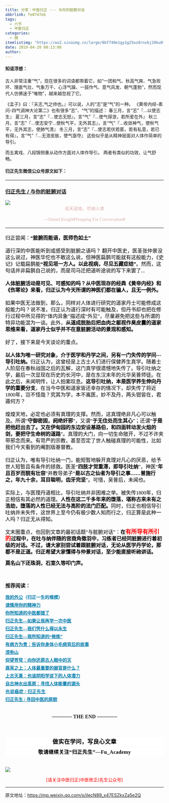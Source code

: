 ```yaml
---
title: 分享：中医归正 --- 与你的脏腑对话
abbrlink: fe8747eb
tags:
  - 六节
  - 中医归正
categories:
  - 摘
itemlistimg: 'https://wx2.sinaimg.cn/large/8bf740e1gy1g25oz8rnvbj20ku0ffttx.jpg'
date: 2019-04-20 08:13:08
author:
---
```


#### 知诺浮想：
古人非常注重“气”，现在很多的词语都带着它，如“一团和气、秋高气爽、气急败坏、理直气壮、气象万千、心浮气躁、一鼓作气、意气风发、朝气蓬勃”，然而现代人仿佛迷于“唯物”，越来越忽视了它。

《孟子》曰：『夫志,气之帅也。』可以说，人的“志”是“气”的一种。
《黄帝内经-素问-四气调神大论第二》也有很多“志”、“气”的描述：
春三月，言“志”『...以使志生』
夏三月，言“志”『...使志无怒』，言“气”『...使气得泄，若所爱在外』
秋三月，言“志”『...使志安宁...使秋气平，无外其志』，言“气”『...收敛神气，使秋气平，无外其志，使肺气清』
冬三月，言“志”『...使志若伏若匿，若有私意，若已有得』，言“气”『...无泄皮肤，使气亟夺』
这些似乎是从精神层面对人体作简单的导引。

而五禽戏、八段锦侧重从动作方面对人体作导引。
两者有类似的功效，让气舒畅。



#### 归正先生微信公众号原文如下：
---

###  [归正先生 / 与你的脏腑对话](https://mp.weixin.qq.com/s/jIecN89_x47ESZkxZa5e2Q "跳转至原文")



<div class="rich_media_content ">
                    <p style="text-align: center;margin-bottom: 5px;line-height: normal;"><img style="clear: both; display: block; margin:auto;" src="https://wx2.sinaimg.cn/large/8bf740e1gy1g25oz8rnvbj20ku0ffttx.jpg" data-type="jpeg" data-w="750" style=""  /><span style="font-family: 仿宋;color: rgb(215, 171, 169);font-size: 14px;background-color: rgb(255, 255, 255);">谈天说地，尽纳人体</span><span style="color: rgb(0, 0, 0);font-family: 仿宋;font-size: 16px;text-align: justify;"></span></p><p style="text-align: center;margin-bottom: 5px;line-height: normal;"><span style="font-family: 仿宋;color: rgb(215, 171, 169);font-size: 14px;background-color: rgb(255, 255, 255);"><span style="text-align: center;font-family: 仿宋;background-color: rgb(255, 255, 255);max-width: 100%;color: rgb(215, 171, 169);font-size: 14px;line-height: 22.4px;box-sizing: border-box !important;word-wrap: break-word !important;">---Daniel Knight《Stopping For Conversation</span><span style="text-align: center;color: rgb(215, 171, 169);font-size: 14px;line-height: 22.4px;font-family: Arial, 宋体;">》</span></span><span style="background-color: rgb(255, 255, 255);text-align: center;font-size: 14px;line-height: 22.4px;font-family: Arial, 宋体;"><span style="background-color: rgb(255, 255, 255);text-align: center;font-size: 14px;line-height: 22.4px;font-family: Arial, 宋体;color: rgb(0, 0, 0);"></span></span></p><hr style="border-style: solid;border-width: 1px 0 0;border-color: rgba(0,0,0,0.1);-webkit-transform-origin: 0 0;-webkit-transform: scale(1, 0.5);transform-origin: 0 0;transform: scale(1, 0.5);"  /><p style="text-align: left;margin-bottom: 5px;margin-top: 20px;line-height: 1.5em;"><span style="color: rgb(0, 0, 0);font-family: 仿宋;font-size: 16px;text-align: justify;">归正尝闻：</span><strong style="color: rgb(0, 0, 0);font-family: 仿宋;font-size: 16px;text-align: justify;">“脏腑而能语，医师色如土”</strong></p><p style="text-align: left;margin-bottom: 5px;margin-top: 20px;line-height: 1.5em;"><strong style="color: rgb(0, 0, 0);font-family: 仿宋;font-size: 16px;text-align: justify;"></strong><span style="text-align: justify;color: rgb(0, 0, 0);font-family: 仿宋;font-size: 16px;">道行深的中医能听到或感受到脏腑之语吗？</span><span style="text-align: justify;color: rgb(0, 0, 0);font-family: 仿宋;font-size: 16px;">&nbsp;翻开中医史，医圣张仲景没这么说过，神医华佗也不敢这么说，但神医扁鹊可能就有这般能力，《史记》记载扁鹊能<strong>“视见垣一方人。</strong></span><strong style="text-align: justify;"><span style="color: rgb(0, 0, 0);font-family: 仿宋;font-size: 16px;">以此视病，尽见五藏症结”</span></strong><span style="text-align: justify;color: rgb(0, 0, 0);font-family: 仿宋;font-size: 16px;">。然而，</span><span style="text-align: justify;color: rgb(0, 0, 0);font-family: 仿宋;font-size: 16px;">这句话并非扁鹊自己说的，而是司马迁把道听途说的写下来罢了...</span></p><p style="text-align: left;margin-bottom: 5px;margin-top: 20px;line-height: 1.5em;"><strong style="text-align: justify;"><span style="color: rgb(0, 0, 0);font-family: 仿宋;font-size: 16px;">人体脏腑活动是可见、可感知的吗？</span><span style="color: rgb(0, 0, 0);font-family: 仿宋;font-size: 16px;"></span><span style="color: rgb(0, 0, 0);font-family: 仿宋;font-size: 16px;">从中医现存的经典《黄帝内经》和《伤寒论》来看，归正认为今天所谓的神医们都在骗人，且无一例外。</span></strong></p><p style="text-align: left;margin-bottom: 5px;margin-top: 20px;line-height: 1.5em;"><span style="text-align: justify;color: rgb(0, 0, 0);font-family: 仿宋;font-size: 16px;">如果中医无法做到，那么，同样对人体进行研究的道家丹士可能修成这般能力吗？</span><span style="text-align: justify;color: rgb(0, 0, 0);font-family: 仿宋;font-size: 16px;">说不准，归正认为道行深时有可能触及，但丹书却也把在修行过程中所见得的“体内异象”描述成“外见”，尽量避免把这些与所谓的特异功能混为一谈。此外，</span><strong style="text-align: justify;"><span style="color: rgb(0, 0, 0);font-family: 仿宋;font-size: 16px;">从道成脱胎后把血肉之躯视作臭皮囊的道家思维来看，道家丹士似乎并不在意脏腑活动的景观和感知。</span></strong></p><p style="text-align: left;margin-bottom: 5px;margin-top: 20px;line-height: 1.5em;"><span style="color: rgb(0, 0, 0);font-family: 仿宋;font-size: 16px;text-align: justify;">好了，接下来是今天谈论的重点。</span></p><p style="text-align: left;margin-bottom: 5px;margin-top: 20px;line-height: 1.5em;"><strong style="text-align: justify;"><span style="color: rgb(0, 0, 0);font-family: 仿宋;font-size: 16px;">以人体为唯一研究对象，介于医学和丹学之间，另有一门失传的学问---导引吐纳。</span></strong><span style="text-align: justify;color: rgb(0, 0, 0);font-family: 仿宋;font-size: 16px;">归正认为，这曾经是上古士人们进行保健养生真学。随着士人阶层在春秋战国之后的瓦解，</span><span style="text-align: justify;color: rgb(0, 0, 0);font-family: 仿宋;font-size: 16px;">这门真学</span><span style="text-align: justify;color: rgb(0, 0, 0);font-family: 仿宋;font-size: 16px;">很遗憾地失传了。</span><span style="text-align: justify;color: rgb(0, 0, 0);font-family: 仿宋;font-size: 16px;">导引吐纳之学，最后一次显现在历史的长河中，是在东汉末年的元华吴普师徒。在此之后，未闻明传，让人拍案叹息。</span><strong style="text-align: justify;"><span style="color: rgb(0, 0, 0);font-family: 仿宋;font-size: 16px;">这导引吐纳，本是医学养生伸向丹学的重要分支</span></strong><span style="text-align: justify;color: rgb(0, 0, 0);font-family: 仿宋;font-size: 16px;">，在当今中医和道家皆还幸存的情况下，却失传了将近1800年，岂不怪哉？</span><span style="text-align: justify;color: rgb(0, 0, 0);font-family: 仿宋;font-size: 16px;">究其为学，本不离医，妙不及丹，两头钳皆在，君遁何方？</span></p><p style="text-align: left;margin-bottom: 5px;margin-top: 20px;line-height: 1.5em;"><span style="text-align: justify;color: rgb(0, 0, 0);font-family: 仿宋;font-size: 16px;">煌煌天地，必定也必须有真理的支撑。然而，这真理绝非凡心可以触及。所谓“</span><strong style="text-align: justify;"><span style="color: rgb(0, 0, 0);font-family: 仿宋;font-size: 16px;">守御密固，</span><span style="color: rgb(0, 0, 0);font-family: 仿宋;font-size: 16px;">阏绝</span><span style="color: rgb(0, 0, 0);font-family: 仿宋;font-size: 16px;">奸</span><span style="color: rgb(0, 0, 0);font-family: 仿宋;font-size: 16px;">邪</span></strong><span style="text-align: justify;color: rgb(0, 0, 0);font-family: 仿宋;font-size: 16px;">”，又谓“<strong>于无住处而生其心</strong>”；还谓“<strong>于是把他赶出去了。又在伊甸园的东边安设基路伯，和四面转动发火焰的剑，要把守生命树的道路</strong>”。真理的</span><span style="text-align: justify;color: rgb(0, 0, 0);font-family: 仿宋;font-size: 16px;">大门，向一切生命敞开，不过不许夹带邪念而来。</span><span style="text-align: justify;color: rgb(0, 0, 0);font-family: 仿宋;font-size: 16px;">有苛严的宗教，甚至否定了世人触碰真理的可能性，比如我们今天看到的阉割版基督教</span><span style="text-align: justify;color: rgb(0, 0, 0);font-family: 仿宋;font-size: 16px;">。</span></p><p style="text-align: left;margin-bottom: 5px;margin-top: 20px;line-height: 1.5em;"><span style="text-align: justify;color: rgb(0, 0, 0);font-family: 仿宋;font-size: 16px;">归正认为，唯有导引吐纳一门，能短暂地躲开真理对凡心的厌恶，给予世人短暂且有条件的拯救。</span><span style="text-align: justify;color: rgb(0, 0, 0);font-family: 仿宋;font-size: 16px;">医圣“<strong>四肢才觉重滞，即导引吐纳</strong>”，神医“<strong>年且百岁而貌有壮容</strong>”并教导弟子“<strong>是以古之仙者为导引之事……普施行之，年九十余，耳目聪明，齿牙完坚</strong>”。可惜，</span><span style="text-align: justify;color: rgb(0, 0, 0);font-family: 仿宋;font-size: 16px;">吴普后，未闻也。</span></p><p style="text-align: left;margin-bottom: 5px;margin-top: 20px;line-height: 1.5em;"><span style="text-align: justify;color: rgb(0, 0, 0);font-family: 仿宋;font-size: 16px;">实际上，与医理丹道相比，导引吐纳并非困难之举。</span><span style="text-align: justify;color: rgb(0, 0, 0);font-family: 仿宋;font-size: 16px;">被失传1800年，归正相信有其必然的道理。<strong>人性在这二千多年来的堕落，堪称古来未有之浩劫，堕落的人性已经无法与高阶的法门匹配。</strong>同时，归正也相信导引吐纳并未失传，这世界上至今仍有极少数人知而行之，归正算是此种一人吗？归正无从得知。</span></p><p style="text-align: left;margin-bottom: 5px;margin-top: 20px;line-height: 1.5em;"><span style="text-align: justify;color: rgb(0, 0, 0);font-family: 仿宋;font-size: 16px;">文末圈重点，也回到文章的最初话题“与脏腑对话”：<strong>在</strong></span><span style="text-align: justify;font-family: 仿宋;font-size: 18px;color: rgb(255, 0, 0);"><strong>有所导有所引的</strong></span><span style="text-align: justify;color: rgb(0, 0, 0);font-family: 仿宋;font-size: 16px;"><strong>过程中，在吐与纳伴随的宫商角徵羽中，习练者已经同脏腑进行着初级的对话。</strong></span><strong style="text-align: justify;"><span style="color: rgb(0, 0, 0);font-family: 仿宋;font-size: 16px;">不过，请大家别尝试着跟脏腑对话，无论从医学丹学论，那都不是正道。归正希望大家懂得与仲景对话，至少能直接听祂讲话。</span></strong></p><p style="margin-top: 15px;margin-bottom: 15px;line-height: 1.5em;"><strong><span style="color: rgb(0, 0, 0);font-family: 仿宋;font-size: 16px;"></span></strong></p><p style="margin-top: 15px;margin-bottom: 15px;line-height: 1.5em;"><strong><span style="color: rgb(0, 0, 0);font-family: 仿宋;font-size: 16px;"><strong>莫名山下还珠洞，石室久等叩门声。</strong></span></strong></p><p style="margin-top: 15px;margin-bottom: 15px;line-height: 1.5em;"><strong><span style="color: rgb(0, 0, 0);font-family: 仿宋;font-size: 16px;"><strong><br  /></strong></span></strong></p><p style="margin-top: 15px;margin-bottom: 15px;white-space: normal;line-height: 1.5em;"><strong style="font-family: 仿宋;font-size: 16px;"><span style="text-align: center;">推荐阅读：</span></strong></p><p style="margin-top: 5px;margin-bottom: 5px;white-space: normal;line-height: normal;"><span style="text-decoration: underline;color: rgb(0, 122, 170);"><strong><span style="font-family: 仿宋;font-size: 14px;text-align: center;"><a href="http://mp.weixin.qq.com/s?__biz=MzI5NzQzMzY5NQ==&amp;mid=2247483946&amp;idx=1&amp;sn=ea0bcd7f5add86208cff4173eadf6556&amp;chksm=ecb46d1adbc3e40cd0deb6d82999f4e138aeccfbcc696966f0eab5f4732075037fa7eb6caa07&amp;scene=21#wechat_redirect" target="_blank" data-linktype="2" style="color: rgb(0, 122, 170);">我的外公</a></span></strong></span><span style="color: rgb(0, 122, 170);"><strong><span style="font-family: 仿宋;font-size: 14px;text-align: center;">（归正一生的楷模）</span></strong></span></p><p style="margin-top: 5px;margin-bottom: 5px;white-space: normal;line-height: normal;"><a href="http://mp.weixin.qq.com/s?__biz=MzI5NzQzMzY5NQ==&amp;mid=2247484012&amp;idx=1&amp;sn=7cb2b912d3850de25b5c5f46c9399bf9&amp;chksm=ecb46d5cdbc3e44ab3fdf567fc8adb4169158ac24916333d995d2b7fca7650d470b53380a702&amp;scene=21#wechat_redirect" target="_blank" data-linktype="2" style="color: rgb(0, 122, 170);text-decoration: underline;font-family: 仿宋;font-size: 14px;"><strong><span style="text-align: center;">请慎用你的精神力</span></strong></a></p><p style="margin-top: 5px;margin-bottom: 5px;white-space: normal;line-height: normal;"><a href="http://mp.weixin.qq.com/s?__biz=MzI5NzQzMzY5NQ==&amp;mid=2247484107&amp;idx=1&amp;sn=9376c455f88cc445f0686c49d45681e5&amp;chksm=ecb46dfbdbc3e4edacc5b562a6ff088f95105aa6a4ed765f102502503f0311be1d43bbe73854&amp;scene=21#wechat_redirect" target="_blank" data-linktype="2" style="color: rgb(0, 122, 170);text-decoration: underline;"><strong><span style="font-family: 仿宋;font-size: 14px;text-align: center;">你所知道的中医都错了</span></strong></a><br  /></p><p style="margin-top: 5px;margin-bottom: 5px;white-space: normal;line-height: normal;"><a href="http://mp.weixin.qq.com/s?__biz=MzI5NzQzMzY5NQ==&amp;mid=2247484087&amp;idx=1&amp;sn=b76fe020a7a744a3f3c7850ad15671e6&amp;chksm=ecb46d87dbc3e491b5c1b56acfa70882bbf3af3c355f8e999c60476e7028238e2441eed1d4da&amp;scene=21#wechat_redirect" target="_blank" data-linktype="2" style="color: rgb(0, 122, 170);text-decoration: underline;"><strong><span style="font-family: 仿宋;font-size: 14px;text-align: center;">归正先生---如果让我再学一次中医</span></strong></a><br  /></p><p style="margin-top: 5px;margin-bottom: 5px;white-space: normal;line-height: normal;"><span style="text-decoration: underline;color: rgb(0, 122, 170);"><strong><span style="font-family: 仿宋;font-size: 14px;text-align: center;"><a href="http://mp.weixin.qq.com/s?__biz=MzI5NzQzMzY5NQ==&amp;mid=2247484123&amp;idx=1&amp;sn=a338020668e71e03bc3aa12be292db18&amp;chksm=ecb46debdbc3e4fdb775697f54e95816bf3a981e8de06c10ddf38f756e2520d838f79d45f144&amp;scene=21#wechat_redirect" target="_blank" data-linktype="2" style="color: rgb(0, 122, 170);">归正先生---我们凭什么得以永生</a></span></strong></span></p><p style="margin-top: 5px;margin-bottom: 5px;white-space: normal;line-height: normal;"><span style="text-decoration: underline;color: rgb(0, 122, 170);"><strong><span style="font-family: 仿宋;font-size: 14px;text-align: center;"><a href="http://mp.weixin.qq.com/s?__biz=MzI5NzQzMzY5NQ==&amp;mid=2247484065&amp;idx=1&amp;sn=6529850aef8f94867b432e60c5deadc4&amp;chksm=ecb46d91dbc3e487bef9ba1a3d92845566ac1edcd720100255cf4c05026c333e49e089705e17&amp;scene=21#wechat_redirect" target="_blank" data-linktype="2" style="color: rgb(0, 122, 170);">归正先生---我所知道的“修炼”</a></span></strong></span></p><p style="margin-top: 5px;margin-bottom: 5px;white-space: normal;line-height: normal;"><span style="text-decoration: underline;font-family: 仿宋;font-size: 14px;color: rgb(0, 122, 170);"><strong><span style="text-align: center;"><a href="http://mp.weixin.qq.com/s?__biz=MzI5NzQzMzY5NQ==&amp;mid=2247484089&amp;idx=1&amp;sn=d49c8b96732f8c6b9e0d703ad6ee7695&amp;chksm=ecb46d89dbc3e49f2b4c29c40ead678d8132b4e7fdac14faff72c31b9e61f2a864d5d2ca663d&amp;scene=21#wechat_redirect" target="_blank" data-linktype="2" style="color: rgb(0, 122, 170);">有病方为贵：告诉你身体小毛病背后的故事</a></span></strong></span></p><p style="margin-top: 5px;margin-bottom: 5px;white-space: normal;line-height: normal;"><span style="text-decoration: underline;font-family: 仿宋;font-size: 14px;color: rgb(0, 122, 170);"><strong><span style="text-align: center;"><a href="http://mp.weixin.qq.com/s?__biz=MzI5NzQzMzY5NQ==&amp;mid=2247484080&amp;idx=1&amp;sn=51809d420a42817696022ddf63003bb4&amp;chksm=ecb46d80dbc3e496c41d9312594da891e5b4d2eec284c4975b60b3cd710546dd4f4c3a9ee4b5&amp;scene=21#wechat_redirect" target="_blank" data-linktype="2" style="color: rgb(0, 122, 170);">须弥山</a></span></strong></span></p><p style="margin-top: 5px;margin-bottom: 5px;white-space: normal;line-height: normal;"><a href="http://mp.weixin.qq.com/s?__biz=MzI5NzQzMzY5NQ==&amp;mid=2247483964&amp;idx=1&amp;sn=f3981bc0edee904bfcf1f8318ba17db9&amp;chksm=ecb46d0cdbc3e41a1b9690db7c84e9150a12dd3fba6ddcb109fc3dec54f2a88f6f540db9b44b&amp;scene=21#wechat_redirect" target="_blank" data-linktype="2" style="color: rgb(0, 122, 170);text-decoration: underline;font-family: 仿宋;font-size: 14px;"><strong><span style="text-align: center;">仰望苍穹：向你还原古人眼中的天</span></strong></a><br  /></p><p style="margin-top: 5px;margin-bottom: 5px;white-space: normal;line-height: normal;"><a href="http://mp.weixin.qq.com/s?__biz=MzI5NzQzMzY5NQ==&amp;mid=2247483978&amp;idx=1&amp;sn=8a2b070cdea10f3e13c9a26ed681ac5f&amp;chksm=ecb46d7adbc3e46c5200a646a4ff3d08a03fd76ccc80f345cd6abeab27281086a1f37ddac95c&amp;scene=21#wechat_redirect" target="_blank" data-linktype="2" style="color: rgb(0, 122, 170);text-decoration: underline;font-family: 仿宋;font-size: 14px;"><strong><span style="text-align: center;">鬲肓之上：人体最重要的器官是什么？</span></strong></a><br  /></p><p style="margin-top: 5px;margin-bottom: 5px;white-space: normal;line-height: normal;"><a href="http://mp.weixin.qq.com/s?__biz=MzI5NzQzMzY5NQ==&amp;mid=2247483962&amp;idx=1&amp;sn=6be5770bbdd904f8217bb21488377fa6&amp;chksm=ecb46d0adbc3e41ce6dd2ab0ff37d30a40d735e4c3e6ebc7f92aa9038eb2c5f1f35a188aab7e&amp;scene=21#wechat_redirect" target="_blank" data-linktype="2" style="color: rgb(0, 122, 170);text-decoration: underline;"><strong><span style="font-family: 仿宋;font-size: 14px;text-align: center;">上古天真：也谈阴阳学说下的人体潜力</span></strong></a></p><p style="margin-top: 5px;margin-bottom: 5px;white-space: normal;line-height: normal;"><span style="text-decoration: underline;font-family: 仿宋;font-size: 14px;color: rgb(0, 122, 170);"><strong><span style="text-align: center;"><a href="http://mp.weixin.qq.com/s?__biz=MzI5NzQzMzY5NQ==&amp;mid=2247483837&amp;idx=1&amp;sn=ee187f53d00e93d4df6fcf2d4cecd2a9&amp;chksm=ecb46e8ddbc3e79b68c067618a189e628651cf85a23b947cdb7e4aa3a1edd3b4f100d4566b97&amp;scene=21#wechat_redirect" target="_blank" data-linktype="2" style="color: rgb(0, 122, 170);">自古神水出高原：寻找人体能量的源头</a></span></strong></span></p><p style="margin-top: 5px;margin-bottom: 5px;white-space: normal;line-height: normal;"><a href="http://mp.weixin.qq.com/s?__biz=MzI5NzQzMzY5NQ==&amp;mid=2247484160&amp;idx=1&amp;sn=0e87693db4b2b76954137fb20b0bc7df&amp;chksm=ecb46c30dbc3e52630634fc9b13cc9ca29deba458be5a195a4c91a3a161f160508b928bdf330&amp;scene=21#wechat_redirect" target="_blank" data-linktype="2" style="color: rgb(0, 122, 170);text-decoration: underline;font-family: 仿宋;letter-spacing: 0.5px;font-size: 14px;background-color: rgb(255, 255, 255);"><strong>也说癌症 / 归正先生</strong></a></p><p style="margin-top: 5px;margin-bottom: 5px;white-space: normal;line-height: normal;"><a href="http://mp.weixin.qq.com/s?__biz=MzI5NzQzMzY5NQ==&amp;mid=2247484187&amp;idx=1&amp;sn=37762f4c4d6f399252837286d9d1bc0a&amp;chksm=ecb46c2bdbc3e53dc8c38e55d7350d8f09cef9d1ad520e6d882618c5285543d93f04c46b86b5&amp;scene=21#wechat_redirect" target="_blank" data-linktype="2" style="color: rgb(0, 122, 170);text-decoration: underline;font-family: 仿宋;font-size: 14px;"><strong>归正先生 / 寻回中医的原貌</strong></a></p><p style="margin-top: 5px;margin-bottom: 5px;white-space: normal;line-height: normal;"><br  /></p><p style="margin-top: 15px;margin-bottom: 15px;white-space: normal;text-align: center;"><span style="font-family: 仿宋;font-size: 16px;"><strong style="text-align: justify;">———— THE&nbsp;END ————</strong></span></p><p style="margin-top: 15px;margin-bottom: 15px;white-space: normal;text-align: center;"><br  /></p><p style="margin-top: 25px;margin-bottom: 5px;white-space: normal;font-size: 16px;max-width: 100%;min-height: 1em;color: rgb(62, 62, 62);text-align: center;line-height: 1.75em;background-color: rgb(255, 255, 255);box-sizing: border-box !important;word-wrap: break-word !important;"><strong><span style="font-size: 18px;color: rgb(0, 0, 0);max-width: 100%;font-family: 仿宋;letter-spacing: 0.5px;box-sizing: border-box !important;word-wrap: break-word !important;">做实在学问，写良心文章</span></strong></p><p style="margin-top: 5px;margin-bottom: 15px;white-space: normal;font-size: 16px;max-width: 100%;min-height: 1em;color: rgb(62, 62, 62);background-color: rgb(255, 255, 255);line-height: 1.75em;text-align: center;box-sizing: border-box !important;word-wrap: break-word !important;"><strong><span style="color: rgb(0, 0, 0);max-width: 100%;font-family: 仿宋;letter-spacing: 0.5px;box-sizing: border-box !important;word-wrap: break-word !important;">敬请继续关注“归正先生”---Fu_Academy</span></strong></p><hr style="white-space: normal;font-size: 16px;max-width: 100%;color: rgb(62, 62, 62);background-color: rgb(255, 255, 255);box-sizing: border-box !important;word-wrap: break-word !important;"  />
					<img style="clear: both; display: block; margin:auto;" src="https://ws1.sinaimg.cn/mw690/8bf740e1gy1fgqt1hfuomj20hs0bzmyp.jpg" /><p style="text-align: center; color: red">[请关注中医归正(中医修正)先生公众号]</p><hr />
                </div>



原文地址：https://mp.weixin.qq.com/s/jIecN89_x47ESZkxZa5e2Q


